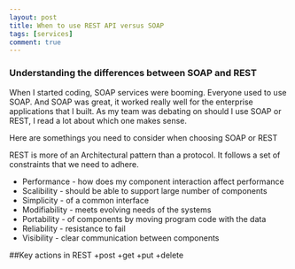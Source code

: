 ```yaml
---
layout: post
title: When to use REST API versus SOAP
tags: [services]
comment: true
---
```


### Understanding the differences between SOAP and REST

When I started coding, SOAP services were booming. Everyone used to use SOAP.
And SOAP was great, it worked really well for the enterprise applications that
I built. As my team was debating on should I use SOAP or REST, I read a lot about
which one makes sense.

Here are somethings you need to consider when choosing SOAP or REST

REST is more of an Architectural pattern than a protocol.
It follows a set of
constraints that we need to adhere.
+ Performance - how does my component interaction affect performance
+ Scalibility - should be able to support large number of components
+ Simplicity - of a common interface
+ Modifiability - meets evolving needs of the systems
+ Portability - of components by moving program code with the data
+ Reliability - resistance to fail
+ Visibility - clear communication between components

##Key actions in REST
  +post
  +get
  +put
  +delete
